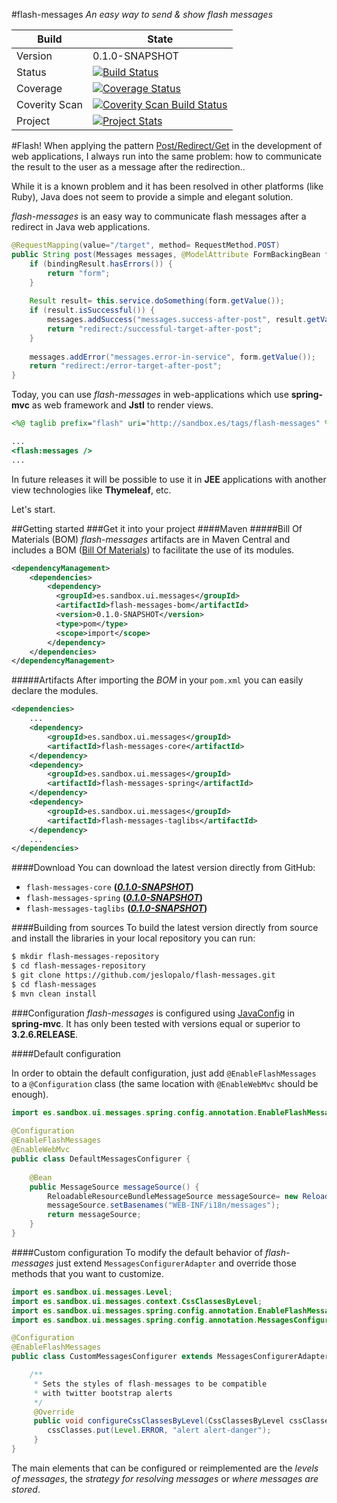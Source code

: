 #flash-messages
_An easy way to send &amp; show *flash messages*_

|Build| State |
|--------|--------|
|Version|0.1.0-SNAPSHOT|
|Status |[![Build Status](https://travis-ci.org/jeslopalo/flash-messages.svg?branch=0.1.0)](https://travis-ci.org/jeslopalo/flash-messages)     |
|Coverage |[![Coverage Status](https://coveralls.io/repos/jeslopalo/flash-messages/badge.png?branch=0.1.0)](https://coveralls.io/r/jeslopalo/flash-messages?branch=0.1.0)|
|Coverity Scan |[![Coverity Scan Build Status](https://scan.coverity.com/projects/2142/badge.svg?branch=0.1.0)](https://scan.coverity.com/projects/2142?branch=0.1.0)|
|Project|[![Project Stats](https://www.ohloh.net/p/flash-messages/widgets/project_thin_badge.gif)](https://www.ohloh.net/p/flash-messages) |

#Flash!
When applying the pattern [Post/Redirect/Get](http://kcy.me/15fxw) in the development of web applications, I always run into the same problem: how to communicate the result to the user as a message after the redirection..

While it is a known problem and it has been resolved in other platforms (like Ruby), Java does not seem to provide a simple and elegant solution.

*flash-messages* is an easy way to communicate flash messages after a redirect in Java web applications.

```java
@RequestMapping(value="/target", method= RequestMethod.POST)
public String post(Messages messages, @ModelAttribute FormBackingBean form, BindingResult bindingResult) {
    if (bindingResult.hasErrors()) {        
        return "form";
    }
    
    Result result= this.service.doSomething(form.getValue());
    if (result.isSuccessful()) {
        messages.addSuccess("messages.success-after-post", result.getValue());
        return "redirect:/successful-target-after-post";
    }
    
    messages.addError("messages.error-in-service", form.getValue());
    return "redirect:/error-target-after-post";
}
```

Today, you can use *flash-messages* in web-applications which use **spring-mvc** as web framework and **Jstl** to render views. 

```jsp
<%@ taglib prefix="flash" uri="http://sandbox.es/tags/flash-messages" %>

...
<flash:messages />
...

```
In future releases it will be possible to use it in **JEE** applications with another view technologies like **Thymeleaf**, etc.

Let's start.

##Getting started
###Get it into your project
####Maven
#####Bill Of Materials (BOM)
*flash-messages* artifacts are in Maven Central and includes a BOM ([Bill Of Materials](http://kcy.me/15g1b)) to facilitate the use of its modules.
```xml
<dependencyManagement>
    <dependencies>
        <dependency>
          <groupId>es.sandbox.ui.messages</groupId>
          <artifactId>flash-messages-bom</artifactId>
          <version>0.1.0-SNAPSHOT</version>
          <type>pom</type>
          <scope>import</scope>
        </dependency>
    </dependencies>
</dependencyManagement>
```

#####Artifacts
After importing the *BOM* in your `pom.xml` you can easily declare the modules.
```xml
<dependencies>
    ...
    <dependency>
        <groupId>es.sandbox.ui.messages</groupId>
        <artifactId>flash-messages-core</artifactId>
    </dependency>
    <dependency>
        <groupId>es.sandbox.ui.messages</groupId>
        <artifactId>flash-messages-spring</artifactId>
    </dependency>
    <dependency>
        <groupId>es.sandbox.ui.messages</groupId>
        <artifactId>flash-messages-taglibs</artifactId>
    </dependency>
    ...
</dependencies>
```
####Download
You can download the latest version directly from GitHub:

 - `flash-messages-core`        **(_[0.1.0-SNAPSHOT](http://)_)**
 - `flash-messages-spring`      **(_[0.1.0-SNAPSHOT](http://)_)**
 - `flash-messages-taglibs`     **(_[0.1.0-SNAPSHOT](http://)_)**

####Building from sources
To build the latest version directly from source and install the libraries in your local repository you can run:

```sh
$ mkdir flash-messages-repository
$ cd flash-messages-repository
$ git clone https://github.com/jeslopalo/flash-messages.git
$ cd flash-messages
$ mvn clean install
```

###Configuration
*flash-messages* is configured using [JavaConfig](http://kcy.me/15fuu) in **spring-mvc**. It has only been tested with versions equal or superior to **3.2.6.RELEASE**.

####Default configuration

In order to obtain the default configuration, just add ```@EnableFlashMessages``` to a ```@Configuration``` class (the same location with ```@EnableWebMvc``` should be enough).
```java
import es.sandbox.ui.messages.spring.config.annotation.EnableFlashMessages;
   
@Configuration
@EnableFlashMessages
@EnableWebMvc
public class DefaultMessagesConfigurer {
   
    @Bean
    public MessageSource messageSource() {      
        ReloadableResourceBundleMessageSource messageSource= new ReloadableResourceBundleMessageSource();
        messageSource.setBasenames("WEB-INF/i18n/messages");        
        return messageSource;
    }
}
```
####Custom configuration
To modify the default behavior of *flash-messages* just extend ```MessagesConfigurerAdapter``` and override those methods that you want to customize.
```java
import es.sandbox.ui.messages.Level;
import es.sandbox.ui.messages.context.CssClassesByLevel;
import es.sandbox.ui.messages.spring.config.annotation.EnableFlashMessages;
import es.sandbox.ui.messages.spring.config.annotation.MessagesConfigurerAdapter;

@Configuration
@EnableFlashMessages
public class CustomMessagesConfigurer extends MessagesConfigurerAdapter {

    /**
     * Sets the styles of flash-messages to be compatible 
     * with twitter bootstrap alerts
     */
     @Override
     public void configureCssClassesByLevel(CssClassesByLevel cssClasses) {
        cssClasses.put(Level.ERROR, "alert alert-danger");
     }
}
```
The main elements that can be configured or reimplemented are the _levels of messages_, the _strategy for resolving messages_ or _where messages are stored_.

